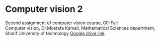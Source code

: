 # Computer vision 2
Second assignment of computer vision course, 00-Fall </br>
Computer vision, Dr.Mostafa Kamali, Mathematical Sciences department, Sharif University of technology
[Google drive link](https://drive.google.com/drive/folders/1qmOuC_4dBQMu9U4nprM8dwgPo96HhpZ9?usp=share_link)
